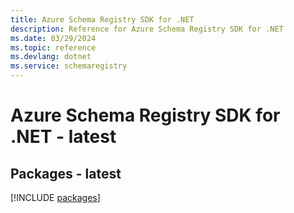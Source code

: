 ```yaml
---
title: Azure Schema Registry SDK for .NET
description: Reference for Azure Schema Registry SDK for .NET
ms.date: 03/29/2024
ms.topic: reference
ms.devlang: dotnet
ms.service: schemaregistry
---
```

# Azure Schema Registry SDK for .NET - latest
## Packages - latest
[!INCLUDE [packages](schema-registry-index.md)]